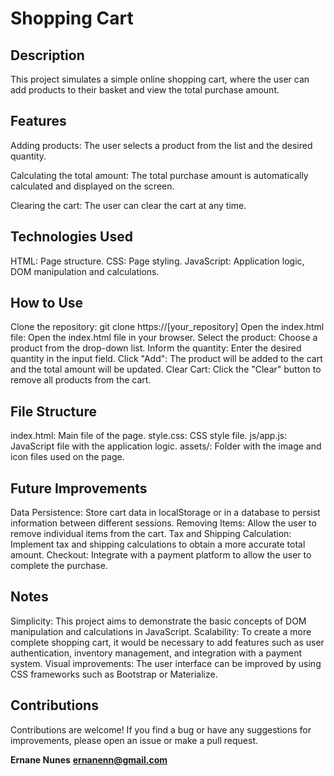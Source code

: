 # Shopping Cart

## Description
This project simulates a simple online shopping cart, where the user can add products to their basket and view the total purchase amount.

## Features
Adding products: The user selects a product from the list and the desired quantity.

Calculating the total amount: The total purchase amount is automatically calculated and displayed on the screen.

Clearing the cart: The user can clear the cart at any time.

## Technologies Used
HTML: Page structure.
CSS: Page styling.
JavaScript: Application logic, DOM manipulation and calculations.

## How to Use
Clone the repository: git clone https://[your_repository]
Open the index.html file: Open the index.html file in your browser.
Select the product: Choose a product from the drop-down list.
Inform the quantity: Enter the desired quantity in the input field.
Click "Add": The product will be added to the cart and the total amount will be updated.
Clear Cart: Click the "Clear" button to remove all products from the cart.

## File Structure
index.html: Main file of the page.
style.css: CSS style file.
js/app.js: JavaScript file with the application logic.
assets/: Folder with the image and icon files used on the page.

## Future Improvements
Data Persistence: Store cart data in localStorage or in a database to persist information between different sessions.
Removing Items: Allow the user to remove individual items from the cart.
Tax and Shipping Calculation: Implement tax and shipping calculations to obtain a more accurate total amount.
Checkout: Integrate with a payment platform to allow the user to complete the purchase.

## Notes
Simplicity: This project aims to demonstrate the basic concepts of DOM manipulation and calculations in JavaScript.
Scalability: To create a more complete shopping cart, it would be necessary to add features such as user authentication, inventory management, and integration with a payment system.
Visual improvements: The user interface can be improved by using CSS frameworks such as Bootstrap or Materialize.

## Contributions
Contributions are welcome! If you find a bug or have any suggestions for improvements, please open an issue or make a pull request.

**Ernane Nunes**
**ernanenn@gmail.com**
